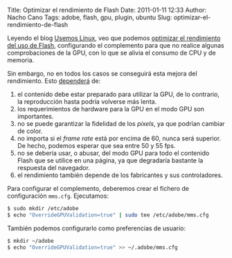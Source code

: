Title: Optimizar el rendimiento de Flash
Date: 2011-01-11 12:33
Author: Nacho Cano
Tags: adobe, flash, gpu, plugin, ubuntu
Slug: optimizar-el-rendimiento-de-flash

Leyendo el blog [Usemos Linux][], veo que podemos [optimizar el
rendimiento del uso de Flash][], configurando el complemento para que no
realice algunas comprobaciones de la GPU, con lo que se alivia el
consumo de CPU y de memoria.

Sin embargo, no en todos los casos se conseguirá esta mejora del
rendimiento. Esto [dependerá][] de:

1.  el contenido debe estar preparado para utilizar la GPU, de lo
    contrario, la reproducción hasta podría volverse más lenta.
2.  los requerimientos de hardware para la GPU en el modo GPU son
    importantes.
3.  no se puede garantizar la fidelidad de los _píxels_, ya que podrían
    cambiar de color.
4.  no importa si el _frame rate_ está por encima de 60, nunca será
    superior. De hecho, podemos esperar que sea entre 50 y 55 fps.
5.  no se debería usar, o abusar, del modo GPU para todo el contenido
    Flash que se utilice en una página, ya que degradaría bastante la
    respuesta del navegador.
6.  el rendimiento también depende de los fabricantes y sus
    controladores.

Para configurar el complemento, deberemos crear el fichero de configuración
`mms.cfg`. Ejecutamos:

```bash
$ sudo mkdir /etc/adobe
$ echo "OverrideGPUValidation=true" | sudo tee /etc/adobe/mms.cfg
```

También podemos configurarlo como preferencias de usuario:

```bash
$ mkdir ~/adobe
$ echo "OverrideGPUValidation=true" >> ~/.adobe/mms.cfg
```

  [Usemos Linux]: http://usemoslinux.blogspot.com/2011/01/como-evitar-que-flash-arruine-tu.html
    "Usemos Linux"
  [optimizar el rendimiento del uso de Flash]: http://blogs.adobe.com/penguinswf/2008/08/secrets_of_the_mmscfg_file_1.html
    "optimizar el rendimiento del uso de Flash"
  [dependerá]: http://www.kaourantin.net/2008/05/what-does-gpu-acceleration-mean.html
    "dependerá"

